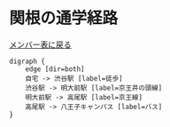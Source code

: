 # 関根の通学経路

[メンバー表に戻る](member.md#メンバー表)

```graphviz
digraph {
    edge [dir=both]
    自宅 -> 渋谷駅 [label=徒歩]
    渋谷駅 -> 明大前駅 [label=京王井の頭線]
    明大前駅 -> 高尾駅 [label=京王線]
    高尾駅 -> 八王子キャンパス [label=バス]
}
```
